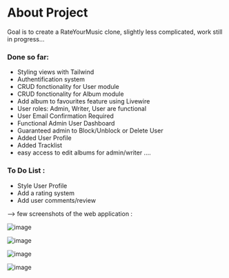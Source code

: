 # About Project
Goal is to create a RateYourMusic clone, slightly less complicated, work still in progress...

### Done so far:
- Styling views with Tailwind
- Authentification system
- CRUD fonctionality for User module
- CRUD fonctionality for Album module
- Add album to favourites feature using Livewire
- User roles: Admin, Writer, User are functional
- User Email Confirmation Required
- Functional Admin User Dashboard
- Guaranteed admin to Block/Unblock or Delete User
- Added User Profile
- Added Tracklist
- easy access to edit albums for admin/writer
....


### To Do List : 
+ Style User Profile
+ Add a rating system
+ Add user comments/review

--> few screenshots of the web application :

![image](https://user-images.githubusercontent.com/99540220/181979066-ea7021ee-a0d0-45ac-a5a6-9bd5f0d086d3.png)


![image](https://user-images.githubusercontent.com/99540220/183946318-f72aab02-c8c5-493a-8a47-4e204e6a5629.png)


![image](https://user-images.githubusercontent.com/99540220/183946215-5d16ed5b-daf1-4ba0-bae5-7198103c4df7.png)


![image](https://user-images.githubusercontent.com/99540220/182626892-77793aee-ed1c-4bfa-8b83-5af2e4df9a05.png)
